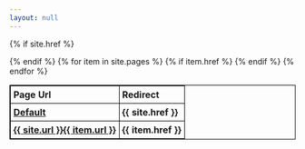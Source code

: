 ```yaml
---
layout: null
---
```

<style>
table, th, td {
    border: 1px solid black;
    border-collapse: collapse;
}
th, td {
    padding: 5px;
}
th {
    text-align: left;
}
</style>
<body>
<table style="width:100%">
  <tr>
    <th>Page Url</th>
    <th>Redirect</th> 
  </tr>

{% if site.href %}
<tr>
    <th><a href="{{ site.url }}">Default</a></th>
    <th>{{ site.href }}</th>
  </tr>
{% endif %}
{% for item in site.pages %}
{% if item.href %}
<tr>
    <th><a href="{{ site.url }}{{ item.url }}">{{ site.url }}{{ item.url }}</a></th>
    <th>{{ item.href }}</th>
  </tr>
{% endif %}
{% endfor %}
</table>
</body>
